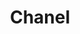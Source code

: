 ---
title: Chanel
date: 
draft: false

# descripcion
description : Chanel

materials: Plata 925

color: Plateado

dimensions: 1,4cm

code: 02-13-0128

type: "Dijes"

categories: []

# Images
# first image will be shown in the product page
images:
  # - image: "images/path_to_image"
  # La ubicacion de las imagenes es imagenes/Dijes/Dijes.Microcubic/02-13-0128-chanel
  - image: "./images/dijes/microcubic/02-13-0128-chanel_a.JPG"
  - image: "./images/dijes/microcubic/02-13-0128-chanel_b.JPG"
---